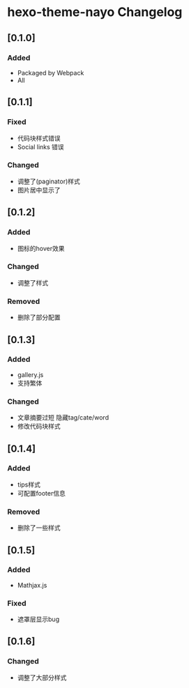 
# hexo-theme-nayo Changelog



## [0.1.0]

### Added
- Packaged by Webpack
- All

## [0.1.1]

### Fixed
- 代码块样式错误
- Social links 错误

### Changed
- 调整了(paginator)样式
- 图片居中显示了

## [0.1.2]

### Added
- 图标的hover效果

### Changed
- 调整了样式

### Removed
- 删除了部分配置

## [0.1.3]

### Added
- gallery.js
- 支持繁体
### Changed
- 文章摘要过短 隐藏tag/cate/word
- 修改代码块样式

## [0.1.4]

### Added
- tips样式
- 可配置footer信息

### Removed
- 删除了一些样式

## [0.1.5]

### Added
- Mathjax.js

### Fixed
- 遮罩层显示bug

## [0.1.6]

### Changed
- 调整了大部分样式
